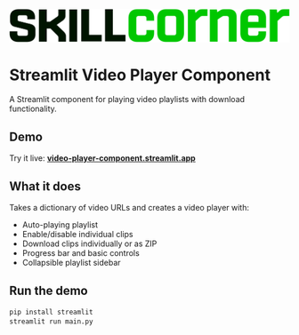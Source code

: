 ![SkillCorner Logo](skillcorner_logo.png)
# Streamlit Video Player Component

A Streamlit component for playing video playlists with download functionality.

## Demo

Try it live: **[video-player-component.streamlit.app](https://video-player-component.streamlit.app)**

## What it does

Takes a dictionary of video URLs and creates a video player with:
- Auto-playing playlist
- Enable/disable individual clips
- Download clips individually or as ZIP
- Progress bar and basic controls
- Collapsible playlist sidebar

## Run the demo

```bash
pip install streamlit
streamlit run main.py
